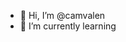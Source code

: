 - 👋 Hi, I’m @camvalen
- 🌱 I’m currently learning 


<!---
camvalen/camvalen is a ✨ special ✨ repository because its `README.md` (this file) appears on your GitHub profile.
You can click the Preview link to take a look at your changes.
--->
